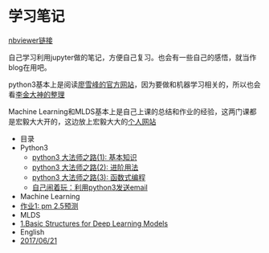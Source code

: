 # 学习笔记

[nbviewer链接](http://nbviewer.jupyter.org/github/ymy1248/python_notes/blob/master/index.ipynb)

自己学习利用jupyter做的笔记，方便自己复习。也会有一些自己的感悟，就当作blog在用吧。

python3基本上是阅读[廖雪峰的官方网站](http://www.liaoxuefeng.com/wiki/0014316089557264a6b348958f449949df42a6d3a2e542c000)，因为要做和机器学习相关的，所以也会看[李金大神的整理](http://nbviewer.jupyter.org/github/lijin-THU/notes-python/blob/master/index.ipynb)

Machine Learning和MLDS基本上是自己上课的总结和作业的经验，这两门课都是宏毅大大开的，这边放上宏毅大大的[个人网站](http://speech.ee.ntu.edu.tw/~tlkagk/courses.html)

* 目录
 * Python3
   * [python3 大法师之路(1): 基本知识](python3/python_1.ipynb)
   * [python3 大法师之路(2): 进阶用法](python3/python_2.ipynb)
   * [python3 大法师之路(3): 函数式编程](python3/python_3.ipynb)
   * [自己闹着玩：利用python3发送email](python3/4Fun_send_email.ipynb)
  * Machine Learning
   * [作业1: pm 2.5预测](ML/ML_homework_1.ipynb)
  * MLDS
   * [1.Basic Structures for Deep Learning Models](MLDS/MLDS1.ipynb)
  * English
   * [2017/06/21](English/6_21.ipynb)